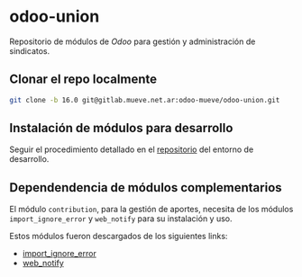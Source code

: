 # odoo-union

Repositorio de módulos de *Odoo* para gestión y administración de sindicatos.

## Clonar el repo localmente

```bash
git clone -b 16.0 git@gitlab.mueve.net.ar:odoo-mueve/odoo-union.git
```

## Instalación de módulos para desarrollo

Seguir el procedimiento detallado en el [repositorio](https://github.com/Mueve-TEC/soltec-localdev/) del entorno de desarrollo.

## Dependendencia de módulos complementarios

El módulo `contribution`, para la gestión de aportes, necesita de los módulos `import_ignore_error` y `web_notify` para su instalación y uso.

Estos módulos fueron descargados de los siguientes links:

- [import_ignore_error](https://apps.odoo.com/apps/modules/16.0/import_ignore_error)
- [web_notify](<https://apps.odoo.com/apps/modules/16.0/web_notify>)
